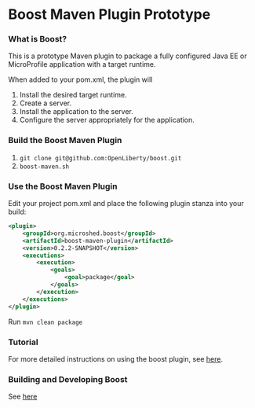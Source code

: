 # Boost Maven Plugin Prototype

### What is Boost?

This is a prototype Maven plugin to package a fully configured Java EE or MicroProfile application with a target runtime.

When added to your pom.xml, the plugin will

1. Install the desired target runtime.
2. Create a server.
3. Install the application to the server.
4. Configure the server appropriately for the application.

### Build the Boost Maven Plugin

1. `git clone git@github.com:OpenLiberty/boost.git`
2. `boost-maven.sh`

### Use the Boost Maven Plugin

Edit your project pom.xml and place the following plugin stanza into your build:
```xml
<plugin>
	<groupId>org.microshed.boost</groupId>
	<artifactId>boost-maven-plugin</artifactId>
	<version>0.2.2-SNAPSHOT</version>
	<executions>
		<execution>
			<goals>
				<goal>package</goal>
			</goals>
		</execution>
	</executions>
</plugin>
 ```

 Run `mvn clean package`

### Tutorial

For more detailed instructions on using the boost plugin, see [here](https://github.com/OpenLiberty/boost/wiki/Boosted-MicroProfile-Rest-Client-sample-app).

### Building and Developing Boost

See [here](https://github.com/OpenLiberty/boost/wiki/Home) 
